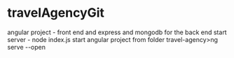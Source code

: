# travelAgencyGit
angular project - front end and express and mongodb for the back end
start server - node index.js
start angular project from folder travel-agency>ng serve --open
